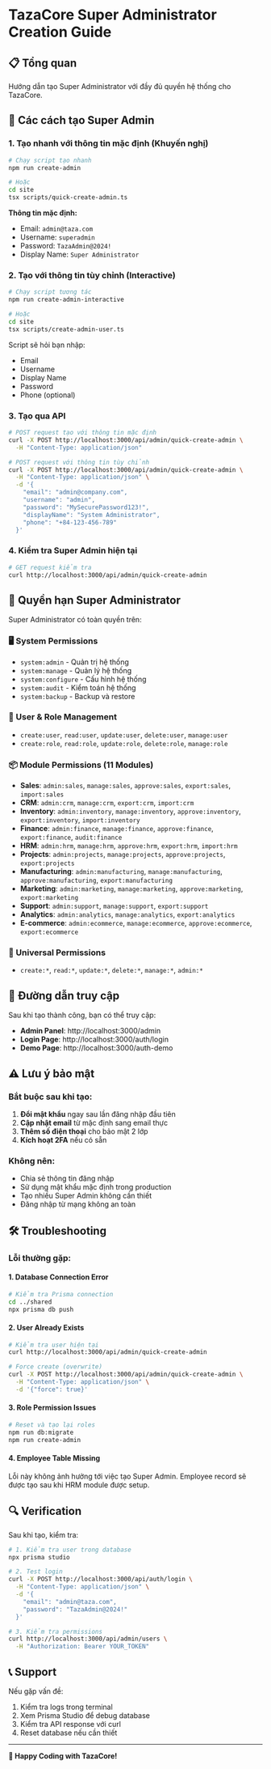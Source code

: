 # TazaCore Super Administrator Creation Guide

## 📋 Tổng quan

Hướng dẫn tạo Super Administrator với đầy đủ quyền hệ thống cho TazaCore.

## 🚀 Các cách tạo Super Admin

### 1. Tạo nhanh với thông tin mặc định (Khuyến nghị)

```bash
# Chạy script tạo nhanh
npm run create-admin

# Hoặc
cd site
tsx scripts/quick-create-admin.ts
```

**Thông tin mặc định:**
- Email: `admin@taza.com`
- Username: `superadmin`
- Password: `TazaAdmin@2024!`
- Display Name: `Super Administrator`

### 2. Tạo với thông tin tùy chỉnh (Interactive)

```bash
# Chạy script tương tác
npm run create-admin-interactive

# Hoặc
cd site
tsx scripts/create-admin-user.ts
```

Script sẽ hỏi bạn nhập:
- Email
- Username
- Display Name
- Password
- Phone (optional)

### 3. Tạo qua API

```bash
# POST request tạo với thông tin mặc định
curl -X POST http://localhost:3000/api/admin/quick-create-admin \
  -H "Content-Type: application/json"

# POST request với thông tin tùy chỉnh
curl -X POST http://localhost:3000/api/admin/quick-create-admin \
  -H "Content-Type: application/json" \
  -d '{
    "email": "admin@company.com",
    "username": "admin",
    "password": "MySecurePassword123!",
    "displayName": "System Administrator",
    "phone": "+84-123-456-789"
  }'
```

### 4. Kiểm tra Super Admin hiện tại

```bash
# GET request kiểm tra
curl http://localhost:3000/api/admin/quick-create-admin
```

## 🔑 Quyền hạn Super Administrator

Super Administrator có toàn quyền trên:

### 🖥️ System Permissions
- `system:admin` - Quản trị hệ thống
- `system:manage` - Quản lý hệ thống
- `system:configure` - Cấu hình hệ thống
- `system:audit` - Kiểm toán hệ thống
- `system:backup` - Backup và restore

### 👥 User & Role Management
- `create:user`, `read:user`, `update:user`, `delete:user`, `manage:user`
- `create:role`, `read:role`, `update:role`, `delete:role`, `manage:role`

### 📦 Module Permissions (11 Modules)
- **Sales**: `admin:sales`, `manage:sales`, `approve:sales`, `export:sales`, `import:sales`
- **CRM**: `admin:crm`, `manage:crm`, `export:crm`, `import:crm`
- **Inventory**: `admin:inventory`, `manage:inventory`, `approve:inventory`, `export:inventory`, `import:inventory`
- **Finance**: `admin:finance`, `manage:finance`, `approve:finance`, `export:finance`, `audit:finance`
- **HRM**: `admin:hrm`, `manage:hrm`, `approve:hrm`, `export:hrm`, `import:hrm`
- **Projects**: `admin:projects`, `manage:projects`, `approve:projects`, `export:projects`
- **Manufacturing**: `admin:manufacturing`, `manage:manufacturing`, `approve:manufacturing`, `export:manufacturing`
- **Marketing**: `admin:marketing`, `manage:marketing`, `approve:marketing`, `export:marketing`
- **Support**: `admin:support`, `manage:support`, `export:support`
- **Analytics**: `admin:analytics`, `manage:analytics`, `export:analytics`
- **E-commerce**: `admin:ecommerce`, `manage:ecommerce`, `approve:ecommerce`, `export:ecommerce`

### 🌟 Universal Permissions
- `create:*`, `read:*`, `update:*`, `delete:*`, `manage:*`, `admin:*`

## 🔗 Đường dẫn truy cập

Sau khi tạo thành công, bạn có thể truy cập:

- **Admin Panel**: http://localhost:3000/admin
- **Login Page**: http://localhost:3000/auth/login
- **Demo Page**: http://localhost:3000/auth-demo

## ⚠️ Lưu ý bảo mật

### Bắt buộc sau khi tạo:
1. **Đổi mật khẩu** ngay sau lần đăng nhập đầu tiên
2. **Cập nhật email** từ mặc định sang email thực
3. **Thêm số điện thoại** cho bảo mật 2 lớp
4. **Kích hoạt 2FA** nếu có sẵn

### Không nên:
- Chia sẻ thông tin đăng nhập
- Sử dụng mật khẩu mặc định trong production
- Tạo nhiều Super Admin không cần thiết
- Đăng nhập từ mạng không an toàn

## 🛠️ Troubleshooting

### Lỗi thường gặp:

#### 1. Database Connection Error
```bash
# Kiểm tra Prisma connection
cd ../shared
npx prisma db push
```

#### 2. User Already Exists
```bash
# Kiểm tra user hiện tại
curl http://localhost:3000/api/admin/quick-create-admin

# Force create (overwrite)
curl -X POST http://localhost:3000/api/admin/quick-create-admin \
  -H "Content-Type: application/json" \
  -d '{"force": true}'
```

#### 3. Role Permission Issues
```bash
# Reset và tạo lại roles
npm run db:migrate
npm run create-admin
```

#### 4. Employee Table Missing
Lỗi này không ảnh hưởng tới việc tạo Super Admin. Employee record sẽ được tạo sau khi HRM module được setup.

## 🔍 Verification

Sau khi tạo, kiểm tra:

```bash
# 1. Kiểm tra user trong database
npx prisma studio

# 2. Test login
curl -X POST http://localhost:3000/api/auth/login \
  -H "Content-Type: application/json" \
  -d '{
    "email": "admin@taza.com",
    "password": "TazaAdmin@2024!"
  }'

# 3. Kiểm tra permissions
curl http://localhost:3000/api/admin/users \
  -H "Authorization: Bearer YOUR_TOKEN"
```

## 📞 Support

Nếu gặp vấn đề:

1. Kiểm tra logs trong terminal
2. Xem Prisma Studio để debug database
3. Kiểm tra API response với curl
4. Reset database nếu cần thiết

---

**🚀 Happy Coding with TazaCore!**
